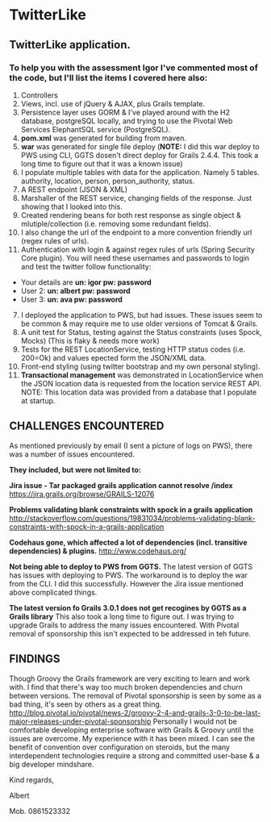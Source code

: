 # TwitterLike
## TwitterLike application.

### To help you with the assessment Igor I've commented most of the code, but I'll list the items I covered here also:

1.  Controllers
2.  Views, incl. use of jQuery & AJAX, plus Grails template.
3.  Persistence layer uses GORM & I've played around with the H2 database, postgreSQL locally, and trying to use the Pivotal Web Services ElephantSQL service (PostgreSQL).
4.  **pom.xml** was generated for building from maven.
5.  **war** was generated for single file deploy (**NOTE:** I did this war deploy to PWS using CLI, GGTS dosen't direct deploy for Grails 2.4.4. This took a long time to figure out that it was a known issue)
5.  I populate multiple tables with data for the application. Namely 5 tables. authority, location, person, person_authority, status.
4.  A REST endpoint (JSON & XML)
5.  Marshaller of the REST service, changing fields of the response. Just showing that I looked into this.
6.  Created rendering beans for both rest response as single object & mlutiple/collection (i.e. removing some redundant fields).
6.  I also change the url of the endpoint to a more convention friendly url (regex rules of urls).
6.  Authentication with login & against regex rules of urls (Spring Security Core plugin). You will need these usernames and passwords to login and test the twitter follow functionality:
  - Your details are  **un: igor pw: password**
  - User 2: **un: albert pw: password**
  - User 3: **un: ava pw: password**
7.  I deployed the application to PWS, but had issues. These issues seem to be common & may require me to use older versions of Tomcat & Grails.
8.  A unit test for Status, testing against the Status constraints (uses Spock, Mocks) (This is flaky & needs more work)
9.  Tests for the REST LocationService, testing HTTP status codes (i.e. 200=Ok) and values epected form the JSON/XML data.
10.  Front-end styling (using twitter bootstrap and my own personal styling).
13.  **Transactional management** was demonstrated in LocationService when the JSON location data is requested from the location service REST API. NOTE: This location data was provided from a database that I populate at startup.

## CHALLENGES ENCOUNTERED

As mentioned previously by email (I sent a picture of logs on PWS), there was a number of issues encountered.

**They included, but were not limited to:**

**Jira issue - Tar packaged grails application cannot resolve /index**
https://jira.grails.org/browse/GRAILS-12076

**Problems validating blank constraints with spock in a grails application**
http://stackoverflow.com/questions/19831034/problems-validating-blank-constraints-with-spock-in-a-grails-application

**Codehaus gone, which affected a lot of dependencies (incl. transitive dependencies) & plugins.**
http://www.codehaus.org/

**Not being able to deploy to PWS from GGTS.**
The latest version of GGTS has issues with deploying to PWS. The workaround is to deploy the war from the CLI.
I did this successfully. However the Jira issue mentioned above complicated things.

**The latest version fo Grails 3.0.1 does not get recogines by GGTS as a Grails library**
This also took a long time to figure out. I was trying to upgrade Grails to address the many issues encountered.
With Pivotal removal of sponsorship this isn't expected to be addressed in teh future. 

## FINDINGS
Though Groovy the Grails framework are very exciting to learn and work with. I find that there's way too much broken dependencies and churn between versions. The removal of Pivotal sponsorship is seen by some as a bad thing, it's seen by others as a great thing. http://blog.pivotal.io/pivotal/news-2/groovy-2-4-and-grails-3-0-to-be-last-major-releases-under-pivotal-sponsorship
Personally I would not be comfortable developing enterprise software with Grails & Groovy until the issues are overcome.
My experience with it has been mixed. I can see the benefit of convention over configuration on steroids, but the many interdependent technologies require a strong and committed user-base & a big developer mindshare.

Kind regards,

Albert

Mob. 0861523332
